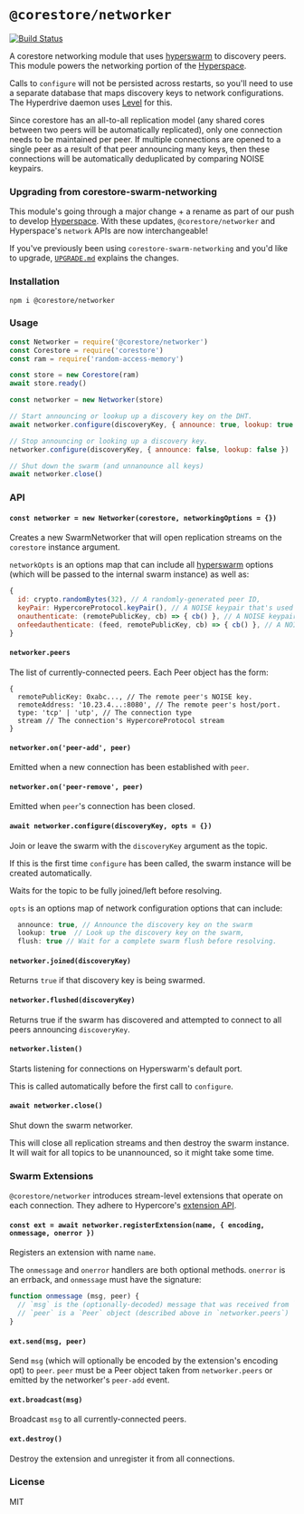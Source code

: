 # `@corestore/networker`
[![Build Status](https://travis-ci.com/andrewosh/corestore-networker.svg?branch=master)](https://travis-ci.com/andrewosh/corestore-networker)

A corestore networking module that uses [hyperswarm](https://github.com/hyperswarm/network) to discovery peers. This module powers the networking portion of the [Hyperspace](https://github.com/hyperspace-org/hyperspace).

Calls to `configure` will not be persisted across restarts, so you'll need to use a separate database that maps discovery keys to network configurations. The Hyperdrive daemon uses [Level](https://github.com/level/level) for this.

Since corestore has an all-to-all replication model (any shared cores between two peers will be automatically replicated), only one connection needs to be maintained per peer. If multiple connections are opened to a single peer as a result of that peer announcing many keys, then these connections will be automatically deduplicated by comparing NOISE keypairs.

### Upgrading from corestore-swarm-networking
This module's going through a major change + a rename as part of our push to develop [Hyperspace](https://github.com/hyperspace-org/hyperspace). With these updates, `@corestore/networker` and Hyperspace's `network` APIs are now interchangeable! 

If you've previously been using `corestore-swarm-networking` and you'd like to upgrade, [`UPGRADE.md`](https://github.com/andrewosh/corestore-swarm-networking/blob/master/UPGRADE.md) explains the changes.

### Installation
```
npm i @corestore/networker
```

### Usage
```js
const Networker = require('@corestore/networker')
const Corestore = require('corestore')
const ram = require('random-access-memory')

const store = new Corestore(ram)
await store.ready()

const networker = new Networker(store)

// Start announcing or lookup up a discovery key on the DHT.
await networker.configure(discoveryKey, { announce: true, lookup: true })

// Stop announcing or looking up a discovery key.
networker.configure(discoveryKey, { announce: false, lookup: false })

// Shut down the swarm (and unnanounce all keys)
await networker.close()
```

### API

#### `const networker = new Networker(corestore, networkingOptions = {})`
Creates a new SwarmNetworker that will open replication streams on the `corestore` instance argument.

`networkOpts` is an options map that can include all [hyperswarm](https://github.com/hyperswarm/hyperswarm) options (which will be passed to the internal swarm instance) as well as:
```js
{
  id: crypto.randomBytes(32), // A randomly-generated peer ID,
  keyPair: HypercoreProtocol.keyPair(), // A NOISE keypair that's used across all connections.
  onauthenticate: (remotePublicKey, cb) => { cb() }, // A NOISE keypair authentication hook
  onfeedauthenticate: (feed, remotePublicKey, cb) => { cb() }, // A NOISE protocol authentication hook per feed
}
```

#### `networker.peers`
The list of currently-connected peers. Each Peer object has the form:
```
{
  remotePublicKey: 0xabc..., // The remote peer's NOISE key.
  remoteAddress: '10.23.4...:8080', // The remote peer's host/port.
  type: 'tcp' | 'utp', // The connection type
  stream // The connection's HypercoreProtocol stream
}
```

#### `networker.on('peer-add', peer)`
Emitted when a new connection has been established with `peer`.

#### `networker.on('peer-remove', peer)`
Emitted when `peer`'s connection has been closed.

#### `await networker.configure(discoveryKey, opts = {})`
Join or leave the swarm with the `discoveryKey` argument as the topic.

If this is the first time `configure` has been called, the swarm instance will be created automatically.

Waits for the topic to be fully joined/left before resolving.

`opts` is an options map of network configuration options that can include:
```js
  announce: true, // Announce the discovery key on the swarm
  lookup: true  // Look up the discovery key on the swarm,
  flush: true // Wait for a complete swarm flush before resolving.
```

#### `networker.joined(discoveryKey)`
Returns `true` if that discovery key is being swarmed.

#### `networker.flushed(discoveryKey)`
Returns true if the swarm has discovered and attempted to connect to all peers announcing `discoveryKey`.

#### `networker.listen()`
Starts listening for connections on Hyperswarm's default port.

This is called automatically before the first call to `configure`.

#### `await networker.close()`
Shut down the swarm networker.

This will close all replication streams and then destroy the swarm instance. It will wait for all topics to be unannounced, so it might take some time.

### Swarm Extensions
`@corestore/networker` introduces stream-level extensions that operate on each connection. They adhere to Hypercore's [extension API](https://github.com/hypercore-protocol/hypercore#ext--feedregisterextensionname-handlers).

#### `const ext = await networker.registerExtension(name, { encoding, onmessage, onerror })`
Registers an extension with name `name`.

The `onmessage` and `onerror` handlers are both optional methods. `onerror` is an errback, and `onmessage` must have the signature:

```js
function onmessage (msg, peer) {
  // `msg` is the (optionally-decoded) message that was received from `peer`.
  // `peer` is a `Peer` object (described above in `networker.peers`)
}
```

#### `ext.send(msg, peer)`
Send `msg` (which will optionally be encoded by the extension's encoding opt) to `peer`. `peer` must be a Peer object taken from `networker.peers` or emitted by the networker's `peer-add` event.

#### `ext.broadcast(msg)`
Broadcast `msg` to all currently-connected peers.

#### `ext.destroy()`
Destroy the extension and unregister it from all connections.

### License
MIT
